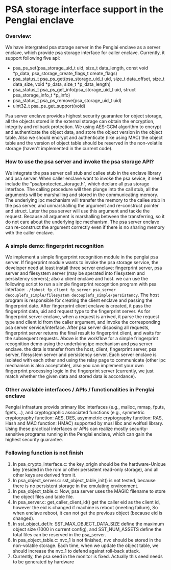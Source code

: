# PSA storage interface support in the Penglai enclave
### Overview:
We have intergrated psa storage server in the Penglai enclave as a server enclave, which provide psa storage interface for caller enclave.
Currently, it support following five api:
+ psa_ps_set(psa_storage_uid_t uid, size_t data_length, const void *p_data, psa_storage_create_flags_t create_flags)
+ psa_status_t psa_ps_get(psa_storage_uid_t uid, size_t data_offset, size_t data_size, void *p_data, size_t *p_data_length)
+ psa_status_t psa_ps_get_info(psa_storage_uid_t uid, struct psa_storage_info_t *p_info)
+ psa_status_t psa_ps_remove(psa_storage_uid_t uid)
+ uint32_t psa_ps_get_support(void)

Psa server enclave provides highest security guarantee for object storage, all the objects stored in the external storage can obtain the encryption, integrity and rollback protection. We using AES-GCM algorithm to encrypt and authenticate the object data, and store the object version in the object table. Also we should encrypt and authenticate (like using MAC) the object table and the version of object table should be reserved in the non-volatile storage (haven't implemented in the current code).

### How to use the psa server and invoke the psa storage API?
We integrate the psa server call stub and callee stub in the enclave library and psa server. When caller enclave want to invoke the psa sevice, it need include the "psa/protected_storage.h", which declare all psa storage interface. The calling procedure will then plunge into the call stub, all the arguments will be marshalling and stored in the communicating memory. The underlying ipc mechanism will transfer the memory to the callee stub in the psa server, and unmarshalling the argument and re-construct pointer and struct. Later the psa server will use this argument and tackle the request. Because all argument is marshalling between the transferring, so it do not care about the underlying ipc mechanism. The psa server enclave can re-construct the argument correctly even if there is no sharing memory with the caller enclave.

### A simple demo: fingerprint recognition
We implement a simple fingerprint recognition module in the penglai psa server. If fingerprint module wants to invoke the psa storage service, the developer need at least install three server enclave: fingerprint server, psa server and filesystem server (may be sperated into filesystem and persistency servers); also a client enclave and host. we can use the following script to run a simple fingerprint recognition program with psa interface:
`./fphost fp_client fp_server psa_server decouplefs_simple/filesystem decouplefs_simple/persistency`.
The host program is responsible for creating the client enclave and passing the fingerprint date. After fingerprint client enclave is created, it pass the fingerprint data, uid and request type to the fingerprint server. As for fingerprint server enclave, when a request is arrived, it parse the request type and client id from the caller argument, and invoke the corresponding psa server service/interface. After psa server disposing all requests, fingerprint server returns the final result to fingerprint client, and waits for the subsequent requests. 
Above is the workflow for a simple fringerprint recognition demo using the underlying ipc mechanism and psa server enclave. the data is transfer from the host, client, fingerprint server, psa server, filesystem server and persistency server. Each server enclave is isolated with each other and using the relay page to communicate (other ipc mechanism is also acceptable), also you can implement your own fingerprint processing logic in the fingerprint server (currently, we just match whether the given data and stored data is accordance).

### Other available interfaces / APIs / functionalities in Penglai enclave
Penglai infrasture provids primary libc interfaces (e.g., malloc, mmap, fputs, fgets,...), and cryptographic associated functions (e.g., symmetric cryptography function: AES, DES, asymmetric cryptography function: RAS, Hash and MAC function: HMAC) supported by musl libc and wolfssl library. Using these practical interfaces or APIs can realize mostly security-sensitive programs running in the Penglai enclave, which can gain the  highest security guarantee.

### Following function is not finish
1. In psa_crypto_interface.c: the key_origin should be the hardware-Unique key (resided in the rom or other persistent read-only storage), and all other keys are derived from it.
2. In psa_object_server.c: sst_object_table_init() is not tested, because there is no persistent storage in the emulating environment.
3. In psa_object_table.c: Now, psa server uses the MAGIC filename to store the object files and table file.
4. In psa_server.c: get_caller_client_id() get the caller eid as the client id, however the eid is changed if machine is reboot (meeting failure), So when enclave reboot, it can not get the previous object (because eid is changed).
5. In sst_object_def.h: SST_MAX_OBJECT_DATA_SIZE define the maximum object size (1000 in current config), and SST_NUM_ASSETS define the total files can be reserved in the psa_server.
6. In psa_object_table.c: nvc_1 is not finished, nvc should be stored in the non-volatile storage. Each time, when we update the object table, we should increase the nvc_1 to defend against roll-back attack.
7. Currently, the psa seed in the monitor is fixed. Actually this seed needs to be generated by hardware
